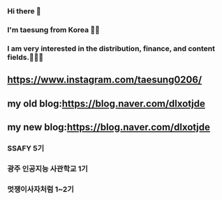 ### Hi there 👋
### I'm taesung from Korea 👋👋
### I am very interested in the distribution, finance, and content fields.👋👋👋

## https://www.instagram.com/taesung0206/
## my old blog:https://blog.naver.com/dlxotjde
## my new blog:https://blog.naver.com/dlxotjde

### SSAFY 5기
### 광주 인공지능 사관학교 1기
### 멋쟁이사자처럼 1~2기
